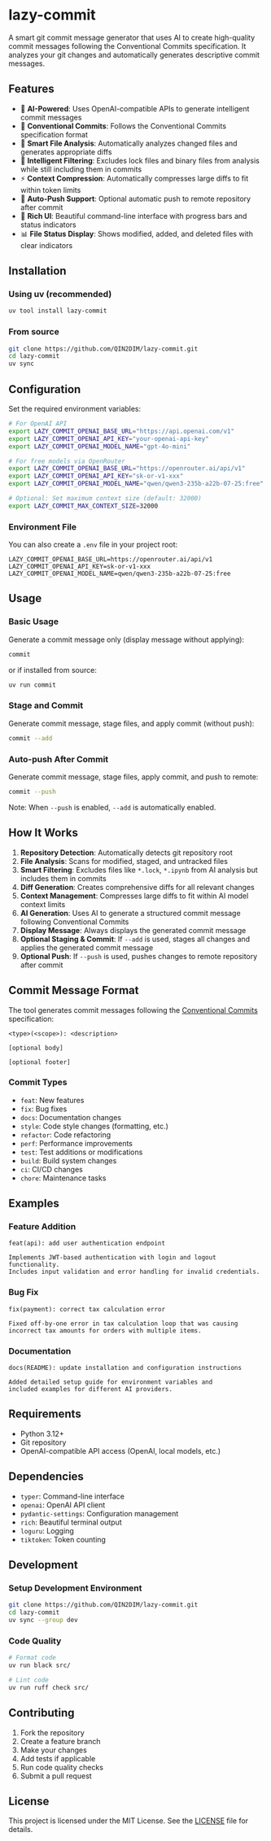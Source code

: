 # lazy-commit

A smart git commit message generator that uses AI to create high-quality commit messages following the Conventional Commits specification. It analyzes your git changes and automatically generates descriptive commit messages.

## Features

- 🤖 **AI-Powered**: Uses OpenAI-compatible APIs to generate intelligent commit messages
- 📝 **Conventional Commits**: Follows the Conventional Commits specification format
- 🎯 **Smart File Analysis**: Automatically analyzes changed files and generates appropriate diffs
- 🚫 **Intelligent Filtering**: Excludes lock files and binary files from analysis while still including them in commits
- ⚡ **Context Compression**: Automatically compresses large diffs to fit within token limits
- 🔄 **Auto-Push Support**: Optional automatic push to remote repository after commit
- 🎨 **Rich UI**: Beautiful command-line interface with progress bars and status indicators
- 📊 **File Status Display**: Shows modified, added, and deleted files with clear indicators

## Installation

### Using uv (recommended)

```bash
uv tool install lazy-commit
```

### From source

```bash
git clone https://github.com/QIN2DIM/lazy-commit.git
cd lazy-commit
uv sync
```

## Configuration

Set the required environment variables:

```bash
# For OpenAI API
export LAZY_COMMIT_OPENAI_BASE_URL="https://api.openai.com/v1"
export LAZY_COMMIT_OPENAI_API_KEY="your-openai-api-key"
export LAZY_COMMIT_OPENAI_MODEL_NAME="gpt-4o-mini"

# For free models via OpenRouter
export LAZY_COMMIT_OPENAI_BASE_URL="https://openrouter.ai/api/v1"
export LAZY_COMMIT_OPENAI_API_KEY="sk-or-v1-xxx"
export LAZY_COMMIT_OPENAI_MODEL_NAME="qwen/qwen3-235b-a22b-07-25:free"

# Optional: Set maximum context size (default: 32000)
export LAZY_COMMIT_MAX_CONTEXT_SIZE=32000
```

### Environment File

You can also create a `.env` file in your project root:

```env
LAZY_COMMIT_OPENAI_BASE_URL=https://openrouter.ai/api/v1
LAZY_COMMIT_OPENAI_API_KEY=sk-or-v1-xxx
LAZY_COMMIT_OPENAI_MODEL_NAME=qwen/qwen3-235b-a22b-07-25:free
```

## Usage

### Basic Usage

Generate a commit message only (display message without applying):

```bash
commit
```

or if installed from source:

```bash
uv run commit
```

### Stage and Commit

Generate commit message, stage files, and apply commit (without push):

```bash
commit --add
```

### Auto-push After Commit

Generate commit message, stage files, apply commit, and push to remote:

```bash
commit --push
```

Note: When `--push` is enabled, `--add` is automatically enabled.

## How It Works

1. **Repository Detection**: Automatically detects git repository root
2. **File Analysis**: Scans for modified, staged, and untracked files
3. **Smart Filtering**: Excludes files like `*.lock`, `*.ipynb` from AI analysis but includes them in commits
4. **Diff Generation**: Creates comprehensive diffs for all relevant changes
5. **Context Management**: Compresses large diffs to fit within AI model context limits
6. **AI Generation**: Uses AI to generate a structured commit message following Conventional Commits
7. **Display Message**: Always displays the generated commit message
8. **Optional Staging & Commit**: If `--add` is used, stages all changes and applies the generated commit message
9. **Optional Push**: If `--push` is used, pushes changes to remote repository after commit

## Commit Message Format

The tool generates commit messages following the [Conventional Commits](https://www.conventionalcommits.org/) specification:

```
<type>(<scope>): <description>

[optional body]

[optional footer]
```

### Commit Types

- `feat`: New features
- `fix`: Bug fixes
- `docs`: Documentation changes
- `style`: Code style changes (formatting, etc.)
- `refactor`: Code refactoring
- `perf`: Performance improvements
- `test`: Test additions or modifications
- `build`: Build system changes
- `ci`: CI/CD changes
- `chore`: Maintenance tasks

## Examples

### Feature Addition
```
feat(api): add user authentication endpoint

Implements JWT-based authentication with login and logout functionality.
Includes input validation and error handling for invalid credentials.
```

### Bug Fix
```
fix(payment): correct tax calculation error

Fixed off-by-one error in tax calculation loop that was causing
incorrect tax amounts for orders with multiple items.
```

### Documentation
```
docs(README): update installation and configuration instructions

Added detailed setup guide for environment variables and
included examples for different AI providers.
```

## Requirements

- Python 3.12+
- Git repository
- OpenAI-compatible API access (OpenAI, local models, etc.)

## Dependencies

- `typer`: Command-line interface
- `openai`: OpenAI API client
- `pydantic-settings`: Configuration management
- `rich`: Beautiful terminal output
- `loguru`: Logging
- `tiktoken`: Token counting

## Development

### Setup Development Environment

```bash
git clone https://github.com/QIN2DIM/lazy-commit.git
cd lazy-commit
uv sync --group dev
```

### Code Quality

```bash
# Format code
uv run black src/

# Lint code
uv run ruff check src/
```

## Contributing

1. Fork the repository
2. Create a feature branch
3. Make your changes
4. Add tests if applicable
5. Run code quality checks
6. Submit a pull request

## License

This project is licensed under the MIT License. See the [LICENSE](LICENSE) file for details.